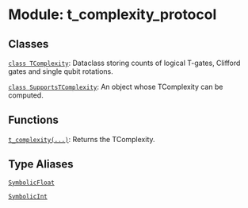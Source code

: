 # Module: t_complexity_protocol






## Classes

[`class TComplexity`](../../qualtran/cirq_interop/t_complexity_protocol/TComplexity.md): Dataclass storing counts of logical T-gates, Clifford gates and single qubit rotations.

[`class SupportsTComplexity`](../../qualtran/cirq_interop/t_complexity_protocol/SupportsTComplexity.md): An object whose TComplexity can be computed.

## Functions

[`t_complexity(...)`](../../qualtran/cirq_interop/t_complexity_protocol/t_complexity.md): Returns the TComplexity.

## Type Aliases

[`SymbolicFloat`](../../qualtran/symbolics/SymbolicFloat.md)

[`SymbolicInt`](../../qualtran/symbolics/SymbolicInt.md)

